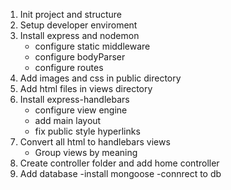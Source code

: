 1. Init project and structure
2. Setup developer enviroment
3. Install express and nodemon
   - configure static middleware
   - configure bodyParser
   - configure routes
4. Add images and css in public directory
5. Add html files in views directory
6. Install express-handlebars
   - configure view engine
   - add main layout
   - fix public style hyperlinks
7. Convert all html to handlebars views
   - Group views by meaning
8. Create controller folder and add home controller
9. Add database
   -install mongoose
   -connrect to db
